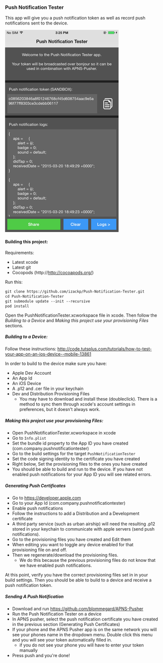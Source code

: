 ### Push Notification Tester
This app will give you a push notification token as well as record push notifications sent to the device.

![Alt text](screenshot.png?raw=true "Screenshot")

#### Building this project:
Requirements:
- Latest xcode
- Latest git
- Cocopods (http://http://cocoapods.org/)

Run this:
```
git clone https://github.com/izackp/Push-Notification-Tester.git
cd Push-Notification-Tester
git submodule update --init --recursive
pod install
```

Open the PushNotificationTester.xcworkspace file in xcode. Then follow the *Building to a Device* and *Making this project use your provisioning Files* sections.

##### Building to a Device:
Follow these instructions: http://code.tutsplus.com/tutorials/how-to-test-your-app-on-an-ios-device--mobile-13861

In order to build to the device make sure you have:
 - Apple Dev Account
 - An App Id
 - An iOS Device
 - A .p12 and .cer file in your keychain
 - Dev and Distribution Provisioning Files
    - You may have to download and install these (doubleclick). There is a method to sync them through xcode's account settings in preferences, but it doesn't always work.

##### Making this project use your provisioning Files:
- Open PushNotificationTester.xcworkspace in xcode
- Go to `Info.plist`
- Set the bundle id property to the App ID you have created (com.company.pushnotificationtester)
- Go to the build settings for the target `PushNotificationTester`
- Set the code signing identity to the certificate you have created
- Right below, Set the provisioning files to the ones you have created
- You should be able to build and run to the device. If you have not enabled push notifications for your App ID you will see related errors.

##### Generating Push Certificates
 - Go to https://developer.apple.com
 - Go to your App Id (com.company.pushnotificationtester)
 - Enable push notifications
 - Follow the instructions to add a Distribution and a Development certificate
 - A third party service (such as urban airship) will need the resulting .p12 stored in your keychain to communicate with apple servers (send push notifications).
 - Go to the provisioning files you have created and Edit them
 - When editing you want to toggle any device enabled for that provisioning file on and off.
 - Then we regenerate/download the provisioning files.
   - We do this because the previous provisioning files do not know that we have enabled push notifications.

At this point, verify you have the correct provisioning files set in in your build settings. Then you should be able to build to a device and receive a push notification token.

##### Sending A Push Notification
 - Download and run https://github.com/blommegard/APNS-Pusher
 - Run the Push Notification Tester on a device
 - In APNS pusher, select the push notification certificate you have created in the previous section (Generating Push Certificates)
 - If your phone and the APNS Pusher app is on the same network you will see your phones name in the dropdown menu. Double click this menu and you will see your token automatically filled in.
    - if you do not see your phone you will have to enter your token manually
 - Press push and you're done!
